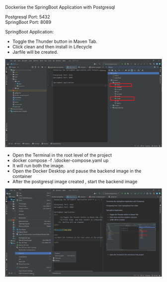 Dockerise the SpringBoot Application with Postgresql

Postgresql Port: 5432<br>
SpringBoot Port: 8089

SpringBoot Application:
<ul>
      <li>Toggle the Thunder button in Maven Tab.</li>
      <li>Click clean  and then install in Lifecycle</li>
    <li> Jarfile will be created.
</ul>

![img.png](img.png)

<ul>
<li>Open the Terminal in the root level of the project</li>
<li>docker compose -f .\docker-compose.yaml up</li>
<li>It will run both the image. </li>
<li>Open the Docker Desktop and pause the backend image in the container</li>
<li>After the postgresql image created , start the backend image</li>
</ul>

![img_1.png](img_1.png)